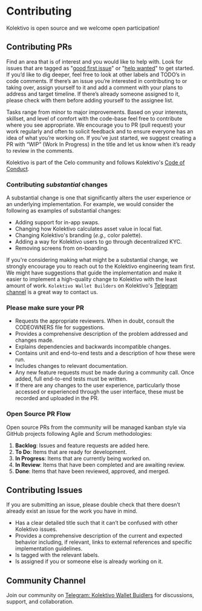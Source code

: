 # Contributing

Kolektivo is open source and we welcome open participation!

## Contributing PRs

Find an area that is of interest and you would like to help with. Look for issues that are tagged as "[good first issue](https://github.com/valora-inc/wallet/issues?q=is%3Aopen+is%3Aissue+label%3A%22good+first+issue%22)" or "[help wanted](https://github.com/valora-inc/wallet/issues?utf8=%E2%9C%93&q=is%3Aopen+is%3Aissue+label%3A%22help+wanted%22)" to get started. If you’d like to dig deeper, feel free to look at other labels and TODO’s in code comments. If there’s an issue you’re interested in contributing to or taking over, assign yourself to it and add a comment with your plans to address and target timeline. If there’s already someone assigned to it, please check with them before adding yourself to the assignee list.

Tasks range from minor to major improvements. Based on your interests, skillset, and level of comfort with the code-base feel free to contribute where you see appropriate. We encourage you to PR \(pull request\) your work regularly and often to solicit feedback and to ensure everyone has an idea of what you’re working on. If you’ve just started, we suggest creating a PR with “WIP” \(Work In Progress\) in the title and let us know when it’s ready to review in the comments.

Kolektivo is part of the Celo community and follows Kolektivo's [Code of Conduct](https://github.com/zed-io/kolektivo/CODE_OF_CONDUCT.md).

### Contributing _substantial_ changes

A substantial change is one that significantly alters the user experience or an underlying implementation. For example, we would consider the following as examples of substantial changes:

- Adding support for in-app swaps.
- Changing how Kolektivo calculates asset value in local fiat.
- Changing Kolektivo's branding (_e.g.,_ color palette).
- Adding a way for Kolektivo users to go through decentralized KYC.
- Removing screens from on-boarding.

If you're considering making what might be a substantial change, we strongly encourage you to reach out to the Kolektivo engineering team first. We might have suggestions that guide the implementation and make it easier to implement a high-quality change to Kolektivo with the least amount of work. `Kolektivo Wallet Builders` on Kolektivo's [Telegram channel](https://t.me/+JdPqRy6S2lA2NzM1) is a great way to contact us.

### Please make sure your PR

- Requests the appropriate reviewers. When in doubt, consult the CODEOWNERS file for suggestions.
- Provides a comprehensive description of the problem addressed and changes made.
- Explains dependencies and backwards incompatible changes.
- Contains unit and end-to-end tests and a description of how these were run.
- Includes changes to relevant documentation.
- Any new feature requests must be made during a community call. Once added, full end-to-end tests must be written.
- If there are any changes to the user experience, particularly those accessed or experienced through the user interface, these must be recorded and uploaded in the PR.

### Open Source PR Flow

Open source PRs from the community will be managed kanban style via GitHub projects following Agile and Scrum methodologies:

1. **Backlog**: Issues and feature requests are added here.
2. **To Do**: Items that are ready for development.
3. **In Progress**: Items that are currently being worked on.
4. **In Review**: Items that have been completed and are awaiting review.
5. **Done**: Items that have been reviewed, approved, and merged.

## Contributing Issues

If you are submitting an issue, please double check that there doesn’t already exist an issue for the work you have in mind.

- Has a clear detailed title such that it can’t be confused with other Kolektivo issues.
- Provides a comprehensive description of the current and expected behavior including, if relevant, links to external references and specific implementation guidelines.
- Is tagged with the relevant labels.
- Is assigned if you or someone else is already working on it.

## Community Channel

Join our community on [Telegram: Kolektivo Wallet Buidlers](https://t.me/+JdPqRy6S2lA2NzM1) for discussions, support, and collaboration.
